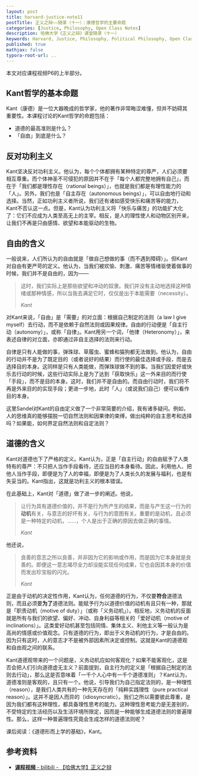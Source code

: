 ```yaml
---
layout: post
title: harvard-justice-note11
postTitle: 正义之辩——随录（十一）：康德哲学的主要命题
categories: [Justice, Philosophy, Open Class Notes]
description: 哈佛大学《正义之辩》课堂随录（十一）
keywords: Harvard, Justice, Philosophy, Political Philosophy, Open Class Notes
published: true
mathjax: false
typora-root-url: ..
---
```


本文对应课程视频P6的上半部分。

## Kant哲学的基本命题

Kant（康德）是一位大器晚成的哲学家，他的著作非常晦涩难懂，但并不妨碍其重要性。本课程讨论的Kant哲学的命题包括：

- 道德的最高准则是什么？
- 「自由」到底是什么？

## 反对功利主义

Kant坚决反对功利主义。他认为，每个个体都拥有某种特定的尊严，人们必须要相互尊重。而个体神圣不可侵犯的原因并不在于「每个人都完整地拥有自己」，而在于「我们都是理性存在（rational beings）」，也就是我们都是有理性能力的「人」。另外，我们也是「自主存在（autonomous beings）」，可以自由地行动和选择。当然，正如功利主义者所说，我们还有诸如感受快乐和痛苦等的能力，Kant不否认这一点。但是，Kant认为功利主义将「快乐与痛苦」的功能扩大化了：它们不应成为人类至高无上的主宰。相反，是人的理性使人和动物区别开来，让我们不再是只由感情、欲望和本能驱动的生物。

## 自由的含义

一般说来，人们所认为的自由就是「做自己想做的事（而不遇到障碍）」。但Kant对自由有更严苛的定义。他认为，当我们被欢愉、刺激、痛苦等情绪驱使着做事的时候，我们并不是自由的，因为——

> 这时，我们实际上是那些欲望和冲动的奴隶。我们并没有主动地选择这种情绪或那种情感，所以当我去满足它时，仅仅是出于本能需要（necessity）。
>
> *Kant*

对Kant来说，「自由」是「需要」的对立面：根据自己制定的法则（a law I give myself）去行动，而不是依赖于自然法则或因果规律。自由的行动便是「自主行动（autonomy）」，或称「自律」。Kant用另一个词，「他律（Heteronomy）」，来表述自律的对立面，亦即通过非自主选择的法则来行动。

自律是只有人能做的事，弹珠球、草履虫、蜜蜂和猫狗都无法做到。他认为，自由的行动并不是为了既定目的（或者说好的结果）而行使的最佳选择或手段，而是去选择目的本身。这同样是只有人类能做，而弹珠球做不到的事。当我们因爱好或快乐去行动的时候，这些行动实际上是为了达到「获取快乐」这一外来目的而行使「手段」，而不是目的本身。这时，我们并不是自由的。而自由行动时，我们将不再是外来目的的实现手段；更进一步地，此时「人」（或说我们自己）便可以看作目的本身。

这里Sandel对Kant的自由定义做了一个非常简要的介绍，我有诸多疑问。例如，人的思维真的能够摆脱一切自然法则和因果律的束缚，做出纯粹的自主思考和选择吗？如果能，如何界定自然法则和自定法则？

## 道德的含义

Kant对道德也下了严格的定义。Kant认为，正是「自主行动」的自由赋予了人类特有的尊严：不只把人当作手段看待，还应当目的本身看待。因此，利用他人、把他人当作手段，即便是为了人的幸福，即便是为了人类长久的发展与福利，也是有失妥当的。Kant指出，这就是功利主义的根本错误。

在此基础上，Kant对「道德」做了进一步的阐述。他说，

>让行为具有道德价值的，并不是行为所产生的结果，而是与产生这一行为的**动机**有关，与意志的好坏有关，与行为的意图有关。重要的是动机，且必须是一种特定的动机，……，个人是出于正确的原因去做正确的事情。
>
>*Kant*

他还说，

>良善的意志之所以良善，并非因为它的影响或作用，而是因为它本身就是良善的。即便这一意志竭尽全力却没能实现任何成果，它也会因其本身的价值而发出珍宝般的闪光。
>
>*Kant*

正是由于动机的决定性作用，Kant认为，任何道德的行为，不仅要**符合**道德法则，而且必须要**为了**道德法则。能赋予行为以道德价值的动机有且只有一种，那就是「职责动机（motive of duty）」（或称「义务动机」）。相反地，义务动机的反面就是所有与我们的欲望、偏好、冲动、自身利益等相关的「爱好动机（motive of inclinations）」。这类爱好动机甚至包括同情、集体主义、利他主义等一般认为是高尚的情感或价值观念。只有道德的行为，即出于义务动机的行为，才是自由的。因为只有这时，人的意志才不是被外部因素所决定或控制。这就是Kant的道德观和自由观之间的联系。

Kant道德观带来的一个问题是，义务动机应如何客观化？如果不能客观化，这是否会把人们引向道德虚无主义？前面提到，自主行为的定义是「根据自己制定的法则去行动」，那么这是否意味着「一千个人心中有一千个道德准则」？Kant认为，道德准则是客观的，且只有一个。他说，引导我们为自己指定法则的，是一种理性（reason），是我们人类共有的一种先天存在的「纯粹实践理性（pure practical reason）」。这并不是因人而异的（idiosyncratic）。我们之所以需要彼此尊重，是因为我们都有这种理性，都具备理性思考的能力。这种理性思考能力是无差别的，不受特定的生活经历以及生活环境所限定，因而是一种能够生成道德法则的普遍理性。那么，这样一种普遍理性究竟会生成怎样的道德法则呢？

课后阅读：《道德形而上学的基础》，Kant。

## 参考资料

- [**课程视频** - bilibili - 【哈佛大学】正义之辩](https://www.bilibili.com/video/BV1jZ4y1x7SL)

